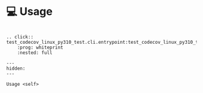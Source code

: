 <!--
SPDX-FileCopyrightText: © 2024 Romain Brault <mail@romainbrault.com>

SPDX-License-Identifier: CC0-1.0
-->

# 💻 Usage

```{eval-rst}

.. click:: test_codecov_linux_py310_test.cli.entrypoint:test_codecov_linux_py310_test
    :prog: whiteprint
    :nested: full
```

```{toctree}
---
hidden:
---

Usage <self>
```
